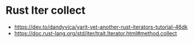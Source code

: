 # Rust Iter collect
* https://dev.to/dandyvica/yarit-yet-another-rust-iterators-tutorial-46dk
* https://doc.rust-lang.org/std/iter/trait.Iterator.html#method.collect
